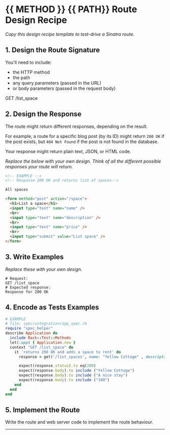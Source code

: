# {{ METHOD }} {{ PATH}} Route Design Recipe

_Copy this design recipe template to test-drive a Sinatra route._

## 1. Design the Route Signature

You'll need to include:
  * the HTTP method
  * the path
  * any query parameters (passed in the URL)
  * or body parameters (passed in the request body)


GET /list_space


## 2. Design the Response

The route might return different responses, depending on the result.

For example, a route for a specific blog post (by its ID) might return `200 OK` if the post exists, but `404 Not Found` if the post is not found in the database.

Your response might return plain text, JSON, or HTML code. 

_Replace the below with your own design. Think of all the different possible responses your route will return._

```html
<!-- EXAMPLE -->
<!-- Response 200 OK and returns list of spaces-->

All spaces

<form method="post" action="/space">
  <h1>List a space</h1>
  <input type="text" name="name" />
  <br>
  <input type="text" name="description" />
  <br>
  <input type="text" name="price" />
  <br>
  <input type="submit" value="List space" />
</form>

```

## 3. Write Examples

_Replace these with your own design._

```
# Request:
GET /list_space
# Expected response:
Response for 200 OK

```


## 4. Encode as Tests Examples

```ruby
# EXAMPLE
# file: spec/integration/app_spec.rb
require "spec_helper"
describe Application do
  include Rack::Test::Methods
  let(:app) { Application.new }
  context "GET /list_space" do
    it 'returns 200 OK and adds a space to rent' do
      response = get('/list_spaces', name: "Yellow Cottage" , description: "A nice stay" , price: "100" )

      expect(response.status).to eq(200)
      expect(response.body).to include ("Yellow Cottage")
      expect(response.body).to include ("A nice stay")
      expect(response.body).to include ("100")
    end
  end
end
```

## 5. Implement the Route

Write the route and web server code to implement the route behaviour.

<!-- BEGIN GENERATED SECTION DO NOT EDIT -->

---